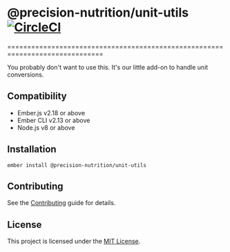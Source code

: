 # @precision-nutrition/unit-utils [![CircleCI](https://circleci.com/gh/PrecisionNutrition/unit-utils.svg?style=svg)](https://circleci.com/gh/PrecisionNutrition/unit-utils)
==============================================================================

You probably don't want to use this. It's our little add-on to handle unit conversions.


Compatibility
------------------------------------------------------------------------------

* Ember.js v2.18 or above
* Ember CLI v2.13 or above
* Node.js v8 or above


Installation
------------------------------------------------------------------------------

```
ember install @precision-nutrition/unit-utils
```

Contributing
------------------------------------------------------------------------------

See the [Contributing](CONTRIBUTING.md) guide for details.


License
------------------------------------------------------------------------------

This project is licensed under the [MIT License](LICENSE.md).
